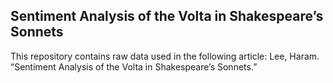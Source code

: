 <!--Sentiment Analysis of the Volta in Shakespeare’s Sonnets-->
## Sentiment Analysis of the Volta in Shakespeare’s Sonnets

This repository contains raw data used in the following article: Lee, Haram. “Sentiment Analysis of the Volta in Shakespeare’s Sonnets.”
